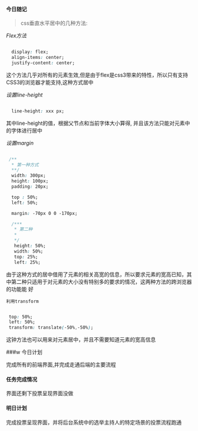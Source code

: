 #### 今日随记

> css垂直水平居中的几种方法:

*Flex方法*

```css

  display: flex;
  align-items: center;
  justify-content: center;


```
这个方法几乎对所有的元素生效,但是由于flex是css3带来的特性，所以只有支持CSS3的浏览器才能支持,这种方式居中


*设置line-height*

```css

  line-height: xxx px;

```
其中line-height的值，根据父节点和当前字体大小算得, 并且该方法只能对元素中的字体进行居中

*设置margin*

```css

 /**
  * 第一种方式
  **/
  width: 300px;
  height: 100px;
  padding: 20px;

  top : 50%;
  left: 50%;

  margin: -70px 0 0 -170px;

  /***
   * 第二种
   *
   */
   height: 50%;
   width: 50%;
   top: 25%;
   left: 25%;

```

由于这种方式的居中借用了元素的相关高宽的信息，所以要求元素的宽高已知，其中第二种只适用于对元素的大小没有特别多的要求的情况，这两种方法的跨浏览器的功能能
好

```利用transform```

```css

 top: 50%;
 left: 50%;
 transform: translate(-50%,-50%);


```

这钟方法也可以用来对元素居中，并且不需要知道元素的宽高信息



###w 今日计划
  
  完成所有的前端界面,并完成走通后端的主要流程




#### 任务完成情况

  界面还剩下投票呈现界面没做


#### 明日计划

  完成投票呈现界面，并将后台系统中的选举主持人的特定场景的投票流程跑通




